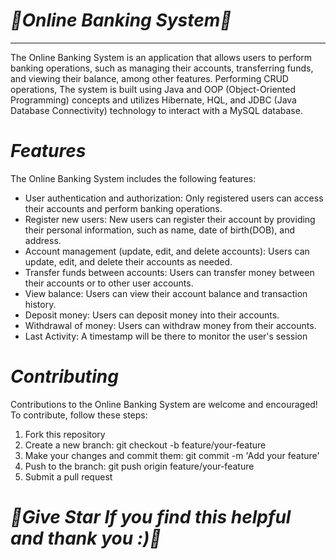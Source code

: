 # ***🌟Online Banking System🌟***
 - - - -
The Online Banking System is an application that allows users to perform banking operations, such as managing their accounts, transferring funds, and viewing their balance, among other features. Performing CRUD operations, The system is built using Java and OOP (Object-Oriented Programming) concepts and utilizes Hibernate, HQL, and JDBC (Java Database Connectivity) technology to interact with a MySQL database. <br>

# ***Features***
The Online Banking System includes the following features: <br>

* User authentication and authorization: Only registered users can access their accounts and perform banking operations. <br>
* Register new users: New users can register their account by providing their personal information, such as name, date of birth(DOB), and address.
* Account management (update, edit, and delete accounts): Users can update, edit,  and delete their accounts as needed. <br>
* Transfer funds between accounts: Users can transfer money between their accounts or to other user accounts. <br>
* View balance: Users can view their account balance and transaction history. <br>
* Deposit money: Users can deposit money into their accounts. <br>
* Withdrawal of money: Users can withdraw money from their accounts. <br>
* Last Activity: A timestamp will be there to monitor the user's session <br>


# ***Contributing***
Contributions to the Online Banking System are welcome and encouraged! To contribute, follow these steps: <br>

1. Fork this repository <br>
2. Create a new branch: git checkout -b feature/your-feature <br>
3. Make your changes and commit them: git commit -m 'Add your feature' <br>
4. Push to the branch: git push origin feature/your-feature <br>
5. Submit a pull request <br>


# ***🌟Give Star If you find this helpful and thank you :)🌟***
